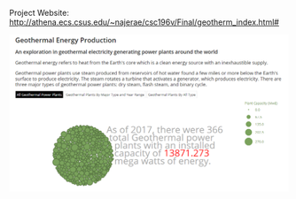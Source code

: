 Project Website:
http://athena.ecs.csus.edu/~najerae/csc196v/Final/geotherm_index.html#

![Screen Capture](https://github.com/Deserlo/global-geothermal-power-visualization/blob/master/Capture.PNG)



